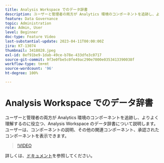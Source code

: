 ```yaml
---
title: Analysis Workspace でのデータ辞書
description: ユーザーと管理者の両方が Analytics 環境のコンポーネントを追跡し、よりよく理解するのに役立つ、Analysis Workspace のデータ辞書について説明します。ユーザーは、コンポーネントの説明、その他の関連コンポーネント、承認されたコンポーネントを表示できます。
feature: Data Governance
topic: Administration
role: Admin, User
level: Beginner
doc-type: Feature Video
last-substantial-update: 2023-04-11T00:00:00Z
jira: KT-13074
thumbnail: 3418028.jpeg
exl-id: 8ef91be9-1dab-49ce-b78e-433dfe3c0717
source-git-commit: 9f3e0fbe5c0fe49ac290e7000e0353413390038f
workflow-type: tm+mt
source-wordcount: '96'
ht-degree: 100%

---
```


# Analysis Workspace でのデータ辞書

ユーザーと管理者の両方が Analytics 環境のコンポーネントを追跡し、よりよく理解するのに役立つ、Analysis Workspace のデータ辞書について説明します。ユーザーは、コンポーネントの説明、その他の関連コンポーネント、承認されたコンポーネントを表示できます。

>[!VIDEO](https://video.tv.adobe.com/v/3418028/?quality=12&learn=on)

詳しくは、[ドキュメント](https://experienceleague.adobe.com/docs/analytics/analyze/analysis-workspace/components/data-dictionary/data-dictionary-overview.html?lang=ja)を参照してください。

